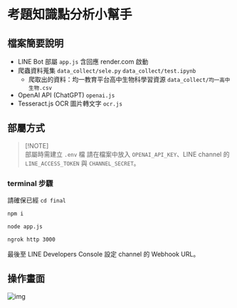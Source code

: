# 考題知識點分析小幫手
## 檔案簡要說明
- LINE Bot 部屬 `app.js`
含回應 render.com 啟動
- 爬蟲資料蒐集 `data_collect/sele.py` `data_collect/test.ipynb`
  - 爬取出的資料：均一教育平台高中生物科學習資源 `data_collect/均一高中生物.csv`
- OpenAI API (ChatGPT) `openai.js`
- Tesseract.js OCR 圖片轉文字 `ocr.js`

## 部屬方式
> [!NOTE]\
> 部屬時需建立 `.env` 檔
> 請在檔案中放入 `OPENAI_API_KEY`、LINE channel 的 `LINE_ACCESS_TOKEN` 與 `CHANNEL_SECRET`。

### terminal 步驟
請確保已經 `cd final`
```md
npm i
```

```md
node app.js
```

```md
ngrok http 3000
```

最後至 LINE Developers Console 設定 channel 的 Webhook URL。

## 操作畫面
![img](https://wannaflyhigh.github.io/LATIA112-1/final/操作畫面.png)